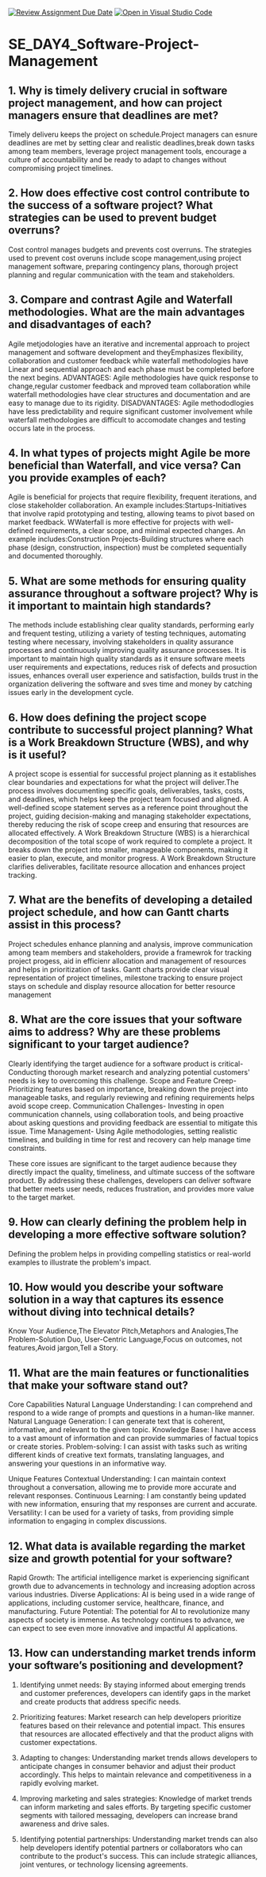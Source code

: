 [![Review Assignment Due Date](https://classroom.github.com/assets/deadline-readme-button-22041afd0340ce965d47ae6ef1cefeee28c7c493a6346c4f15d667ab976d596c.svg)](https://classroom.github.com/a/9pw6JKcu)
[![Open in Visual Studio Code](https://classroom.github.com/assets/open-in-vscode-2e0aaae1b6195c2367325f4f02e2d04e9abb55f0b24a779b69b11b9e10269abc.svg)](https://classroom.github.com/online_ide?assignment_repo_id=15645003&assignment_repo_type=AssignmentRepo)
# SE_DAY4_Software-Project-Management
## 1. Why is timely delivery crucial in software project management, and how can project managers ensure that deadlines are met?
Timely deliveru keeps the project on schedule.Project managers can esnure deadlines are met by setting clear and realistic deadlines,break down tasks among team members, leverage project management tools, encourage a culture of accountability and be ready to adapt to changes without compromising project timelines.

## 2. How does effective cost control contribute to the success of a software project? What strategies can be used to prevent budget overruns?
Cost control manages budgets and prevents cost overruns. The strategies used to prevent cost overuns include scope management,using project management software, preparing contingency plans, thorough project planning and regular communication with the team and stakeholders.

## 3. Compare and contrast Agile and Waterfall methodologies. What are the main advantages and disadvantages of each?
Agile metjodologies have an iterative and incremental approach to project management and software development and theyEmphasizes flexibility, collaboration and customer feedback while waterfall methodologies have Linear and sequential approach and each phase must be completed before the next begins.
ADVANTAGES: Agile methodologies have quick response to change,regular customer feedback and mproved team collaboration while waterfall methodologies have clear structures and documentation and are easy to manage due to its rigidity.
DISADVANTAGES: Agile methododlogies have less predictability and require significant customer involvement while waterfall methodologies are difficult to accomodate changes and testing occurs late in the process.

## 4. In what types of projects might Agile be more beneficial than Waterfall, and vice versa? Can you provide examples of each?
Agile is beneficial for projects that require flexibility, frequent iterations, and close stakeholder collaboration. An example includes:Startups-Initiatives that involve rapid prototyping and testing, allowing teams to pivot based on market feedback.
WWaterfall is more effective for projects with well-defined requirements, a clear scope, and minimal expected changes. An example includes:Construction Projects-Building structures where each phase (design, construction, inspection) must be completed sequentially and documented thoroughly.

## 5. What are some methods for ensuring quality assurance throughout a software project? Why is it important to maintain high standards?
The methods include establishing clear quality standards, performing early and frequent testing, utilizing a variety of testing techniques, automating testing where necessary, involving stakeholders in quality assurance processes and continuously improving quality assurance processes.
It is important to maintain high quality standards as it ensure software meets user requirements and expectations, reduces risk of defects and prosuction issues, enhances overall user experience and satisfaction, builds trust in the organization delivering the software and sves time and money by catching issues early in the development cycle.

## 6. How does defining the project scope contribute to successful project planning? What is a Work Breakdown Structure (WBS), and why is it useful?
A project scope is essential for successful project planning as it establishes clear boundaries and expectations for what the project will deliver.The process involves documenting specific goals, deliverables, tasks, costs, and deadlines, which helps keep the project team focused and aligned. A well-defined scope statement serves as a reference point throughout the project, guiding decision-making and managing stakeholder expectations, thereby reducing the risk of scope creep and ensuring that resources are allocated effectively.
A  Work Breakdown Structure (WBS) is a hierarchical decomposition of the total scope of work required to complete a project. It breaks down the project into smaller, manageable components, making it easier to plan, execute, and monitor progress.
A Work Breakdown Structure clarifies deliverables, facilitate resource allocation and enhances project tracking.

## 7. What are the benefits of developing a detailed project schedule, and how can Gantt charts assist in this process?
Project schedules enhance planning and analysis, improve communication among team members and stakeholders, provide a framewrok for tracking project progess, aid in efficienr allocation and management of resources and helps in prioritization of  tasks.
Gantt charts provide clear visual representation of project timelines, milestone tracking to ensure project stays on schedule and display resource allocation for better resource management

## 8. What are the core issues that your software aims to address? Why are these problems significant to your target audience?

Clearly identifying the target audience for a software product is critical- Conducting thorough market research and analyzing potential customers' needs is key to overcoming this challenge.
Scope and Feature Creep- Prioritizing features based on importance, breaking down the project into manageable tasks, and regularly reviewing and refining requirements helps avoid scope creep.
Communication Challenges- Investing in open communication channels, using collaboration tools, and being proactive about asking questions and providing feedback are essential to mitigate this issue.
Time Management- Using Agile methodologies, setting realistic timelines, and building in time for rest and recovery can help manage time constraints.

These core issues are significant to the target audience because they directly impact the quality, timeliness, and ultimate success of the software product. By addressing these challenges, developers can deliver software that better meets user needs, reduces frustration, and provides more value to the target market.


## 9. How can clearly defining the problem help in developing a more effective software solution?
Defining the problem helps in providing compelling statistics or real-world examples to illustrate the problem's impact.

## 10. How would you describe your software solution in a way that captures its essence without diving into technical details?
Know Your Audience,The Elevator Pitch,Metaphors and Analogies,The Problem-Solution Duo,
User-Centric Language,Focus on outcomes, not features,Avoid jargon,Tell a Story.

## 11. What are the main features or functionalities that make your software stand out?
Core Capabilities
Natural Language Understanding: I can comprehend and respond to a wide range of prompts and questions in a human-like manner.
Natural Language Generation: I can generate text that is coherent, informative, and relevant to the given topic.
Knowledge Base: I have access to a vast amount of information and can provide summaries of factual topics or create stories.
Problem-solving: I can assist with tasks such as writing different kinds of creative text formats, translating languages, and answering your questions in an informative way.

Unique Features
Contextual Understanding: I can maintain context throughout a conversation, allowing me to provide more accurate and relevant responses.
Continuous Learning: I am constantly being updated with new information, ensuring that my responses are current and accurate.
Versatility: I can be used for a variety of tasks, from providing simple information to engaging in complex discussions.

## 12. What data is available regarding the market size and growth potential for your software?
Rapid Growth: The artificial intelligence market is experiencing significant growth due to advancements in technology and increasing adoption across various industries.
Diverse Applications: AI is being used in a wide range of applications, including customer service, healthcare, finance, and manufacturing.
Future Potential: The potential for AI to revolutionize many aspects of society is immense. As technology continues to advance, we can expect to see even more innovative and impactful AI applications.

## 13. How can understanding market trends inform your software’s positioning and development?
1. Identifying unmet needs: By staying informed about emerging trends and customer preferences, developers can identify gaps in the market and create products that address specific needs. 

2. Prioritizing features: Market research can help developers prioritize features based on their relevance and potential impact. This ensures that resources are allocated effectively and that the product aligns with customer expectations.   

3. Adapting to changes: Understanding market trends allows developers to anticipate changes in consumer behavior and adjust their product accordingly. This helps to maintain relevance and competitiveness in a rapidly evolving market.   

4. Improving marketing and sales strategies: Knowledge of market trends can inform marketing and sales efforts. By targeting specific customer segments with tailored messaging, developers can increase brand awareness and drive sales.   

5. Identifying potential partnerships: Understanding market trends can also help developers identify potential partners or collaborators who can contribute to the product's success. This can include strategic alliances, joint ventures, or technology licensing agreements.
